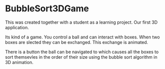 # BubbleSort3DGame
This was created together with a student as a learning project. Our first 3D application.

Its kind of a game. You control a ball and can interact with boxes. When two boxes are slected they can be exchanged. This exchange is animated.

There is a button the ball can be navigated to which causes all the boxes to sort themsevles in the order of their size using the bubble sort algorithm in 3D animation.
